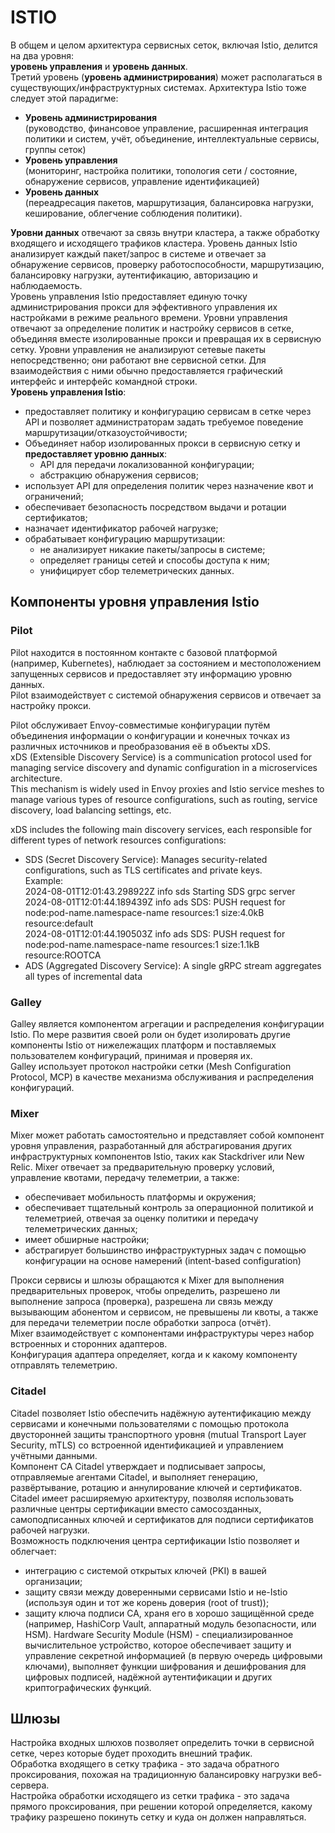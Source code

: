 # ISTIO

В общем и целом архитектура сервисных сеток, включая Istio, делится на два уровня:<br>
**уровень управления** и **уровень данных**.<br>
Третий уровень (**уровень администрирования**) может располагаться в существующих/инфраструктурных системах. Архитектура Istio тоже следует этой парадигме:<br>
* **Уровень администрирования**<br>
(руководство, финансовое управление, расширенная интеграция политики и систем, учёт, объединение, интеллектуальные сервисы, группы сеток)<br>
* **Уровень управления**<br>
(мониторинг, настройка политики, топология сети / состояние, обнаружение сервисов, управление идентификацией)<br>
* **Уровень данных**<br>
(переадресация пакетов, маршрутизация, балансировка нагрузки, кеширование, облегчение соблюдения политики).<br>

**Уровни данных** отвечают за связь внутри кластера, а также обработку входящего и исходящего трафиков кластера. Уровень данных Istio анализирует каждый пакет/запрос в системе и отвечает за обнаружение сервисов, проверку работоспособности, маршрутизацию, балансировку нагрузки, аутентификацию, авторизацию и наблюдаемость.<br>
Уровень управления Istio предоставляет единую точку администрирования прокси для эффективного управления их настройками в режиме реального времени. Уровни управления отвечают за определение политик и настройку сервисов в сетке, объединяя вместе изолированные прокси и превращая их в сервисную сетку. Уровни управления не анализируют сетевые пакеты непосредственно; они работают вне сервисной сетки. Для взаимодействия с ними обычно предоставляется графический интерфейс и интерфейс командной строки.<br>
**Уровень управления Istio**:<br>
* предоставляет политику и конфигурацию сервисам в сетке через API и позволяет администраторам задать требуемое поведение маршрутизации/отказоустойчивости;<br>
* Объединяет набор изолированных прокси в сервисную сетку и **предоставляет уровню данных**:<br>
  - API для передачи локализованной конфигурации;<br>
  - абстракцию обнаружения сервисов;<br>
* использует API для определения политик через назначение квот и ограничений;<br>
* обеспечивает безопасность посредством выдачи и ротации сертификатов;<br>
* назначает идентификатор рабочей нагрузке;<br>
* обрабатывает конфигурацию маршрутизации:<br>
  - не анализирует никакие пакеты/запросы в системе;<br>
  - определяет границы сетей и способы доступа к ним;<br>
  - унифицирует сбор телеметрических данных.<br>

## Компоненты уровня управления Istio

### Pilot
Pilot находится в постоянном контакте с базовой платформой (например, Kubernetes), наблюдает за состоянием и местоположением запущенных сервисов и предоставляет эту информацию уровню данных.<br>
Pilot взаимодействует с системой обнаружения сервисов и отвечает за настройку прокси.<br>

Pilot обслуживает Envoy-совместимые конфигурации путём объединения информации о конфигурации и конечных точках из различных источников и преобразования её в объекты xDS.<br>
xDS (Extensible Discovery Service) is a communication protocol used for managing service discovery and dynamic configuration in a microservices architecture.<br>
This mechanism is widely used in Envoy proxies and Istio service meshes to manage various types of resource configurations, such as routing, service discovery, load balancing settings, etc.<br>

xDS includes the following main discovery services, each responsible for different types of network resources configurations:<br>
* SDS (Secret Discovery Service): Manages security-related configurations, such as TLS certificates and private keys.<br>
Example:<br>
2024-08-01T12:01:43.298922Z	info	sds	Starting SDS grpc server<br>
2024-08-01T12:01:44.189439Z	info	ads	SDS: PUSH request for node:pod-name.namespace-name resources:1 size:4.0kB resource:default<br>
2024-08-01T12:01:44.190503Z	info	ads	SDS: PUSH request for node:pod-name.namespace-name resources:1 size:1.1kB resource:ROOTCA<br>
* ADS (Aggregated Discovery Service): A single gRPC stream aggregates all types of incremental data<br>

### Galley
Galley является компонентом агрегации и распределения конфигурации Istio. По мере развития своей роли он будет изолировать другие компоненты Istio от нижележащих платформ и поставляемых пользователем конфигураций, принимая и проверяя их.<br>
Galley использует протокол настройки сетки (Mesh Configuration Protocol, MCP) в качестве механизма обслуживания и распределения конфигураций.<br>

### Mixer
Mixer может работать самостоятельно и представляет собой компонент уровня управления, разработанный для абстрагирования других инфраструктурных компонентов Istio, таких как Stackdriver или New Relic. Mixer отвечает за предварительную проверку условий, управление квотами, передачу телеметрии, а также:<br>
* обеспечивает мобильность платформы и окружения;
* обеспечивает тщательный контроль за операционной политикой и телеметрией, отвечая за оценку политики и передачу телеметрических данных;
* имеет обширные настройки;
* абстрагирует большинство инфраструктурных задач с помощью конфигурации на основе намерений (intent-based configuration)

Прокси сервисы и шлюзы обращаются к Mixer для выполнения предварительных проверок, чтобы определить, разрешено ли выполнение запроса (проверка), разрешена ли связь между вызывающим абонентом и сервисом, не превышены ли квоты, а также для передачи телеметрии после обработки запроса (отчёт).<br>
Mixer взаимодействует с компонентами инфраструктуры через набор встроенных и сторонних адаптеров.<br>
Конфигурация адаптера определяет, когда и к какому компоненту отправлять телеметрию.<br>

### Citadel
Citadel позволяет Istio обеспечить надёжную аутентификацию между сервисами и конечными пользователями с помощью протокола двусторонней защиты транспортного уровня (mutual Transport Layer Security, mTLS) со встроенной идентификацией и управлением учётными данными.<br>
Компонент CA Citadel утверждает и подписывает запросы, отправляемые агентами Citadel, и выполняет генерацию, развёртывание, ротацию и аннулирование ключей и сертификатов.<br>
Citadel имеет расширяемую архитектуру, позволяя использовать различные центры сертификации вместо самосозданных, самоподписанных ключей и сертификатов для подписи сертификатов рабочей нагрузки.<br>
Возможность подключения центра сертификации Istio позволяет и облегчает:<br>
* интеграцию с системой открытых ключей (PKI) в вашей организации;
* защиту связи между доверенными сервисами Istio и не-Istio (используя один и тот же корень доверия (root of trust));
* защиту ключа подписи CA, храня его в хорошо защищённой среде (например, HashiCorp Vault, аппаратный модуль безопасности, или HSM).
Hardware Security Module (HSM) - специализированное вычислительное устройство, которое обеспечивает защиту и управление секретной информацией (в первую очередь цифровыми ключами), выполняет функции шифрования и дешифрования для цифровых подписей, надёжной аутентификации и других криптографических функций.<br>

## Шлюзы
Настройка входных шлюхов позволяет определить точки в сервисной сетке, через которые будет проходить внешний трафик.<br>
Обработка входящего в сетку трафика - это задача обратного проксирования, похожая на традиционную балансировку нагрузки веб-сервера.<br>
Настройка обработки исходящего из сетки трафика - это задача прямого проксирования, при решении которой определяется, какому трафику разрешено покинуть сетку и куда он должен направляться.<br>
